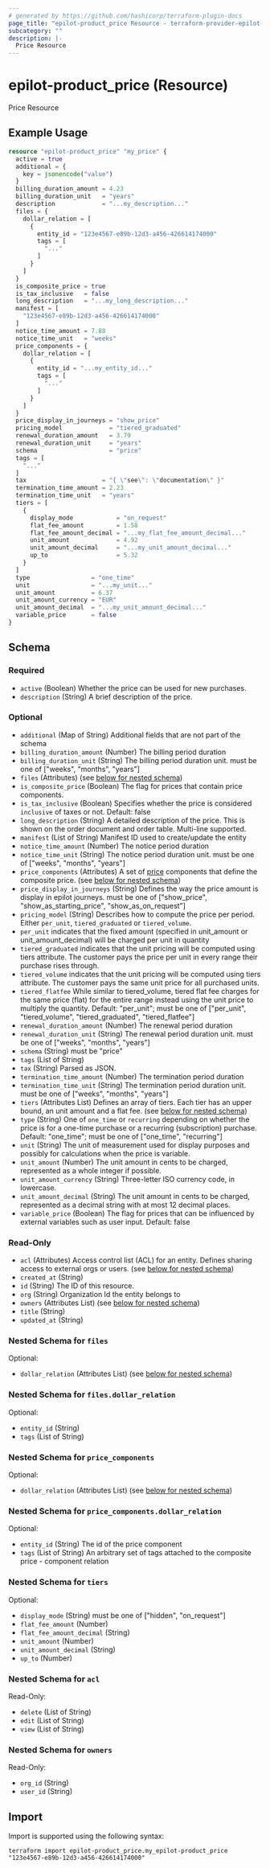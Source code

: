 ```yaml
---
# generated by https://github.com/hashicorp/terraform-plugin-docs
page_title: "epilot-product_price Resource - terraform-provider-epilot-product"
subcategory: ""
description: |-
  Price Resource
---
```


# epilot-product_price (Resource)

Price Resource

## Example Usage

```terraform
resource "epilot-product_price" "my_price" {
  active = true
  additional = {
    key = jsonencode("value")
  }
  billing_duration_amount = 4.23
  billing_duration_unit   = "years"
  description             = "...my_description..."
  files = {
    dollar_relation = [
      {
        entity_id = "123e4567-e89b-12d3-a456-426614174000"
        tags = [
          "..."
        ]
      }
    ]
  }
  is_composite_price = true
  is_tax_inclusive   = false
  long_description   = "...my_long_description..."
  manifest = [
    "123e4567-e89b-12d3-a456-426614174000"
  ]
  notice_time_amount = 7.88
  notice_time_unit   = "weeks"
  price_components = {
    dollar_relation = [
      {
        entity_id = "...my_entity_id..."
        tags = [
          "..."
        ]
      }
    ]
  }
  price_display_in_journeys = "show_price"
  pricing_model             = "tiered_graduated"
  renewal_duration_amount   = 3.79
  renewal_duration_unit     = "years"
  schema                    = "price"
  tags = [
    "..."
  ]
  tax                     = "{ \"see\": \"documentation\" }"
  termination_time_amount = 2.23
  termination_time_unit   = "years"
  tiers = [
    {
      display_mode            = "on_request"
      flat_fee_amount         = 1.58
      flat_fee_amount_decimal = "...my_flat_fee_amount_decimal..."
      unit_amount             = 4.92
      unit_amount_decimal     = "...my_unit_amount_decimal..."
      up_to                   = 5.32
    }
  ]
  type                 = "one_time"
  unit                 = "...my_unit..."
  unit_amount          = 6.37
  unit_amount_currency = "EUR"
  unit_amount_decimal  = "...my_unit_amount_decimal..."
  variable_price       = false
}
```

<!-- schema generated by tfplugindocs -->
## Schema

### Required

- `active` (Boolean) Whether the price can be used for new purchases.
- `description` (String) A brief description of the price.

### Optional

- `additional` (Map of String) Additional fields that are not part of the schema
- `billing_duration_amount` (Number) The billing period duration
- `billing_duration_unit` (String) The billing period duration unit. must be one of ["weeks", "months", "years"]
- `files` (Attributes) (see [below for nested schema](#nestedatt--files))
- `is_composite_price` (Boolean) The flag for prices that contain price components.
- `is_tax_inclusive` (Boolean) Specifies whether the price is considered `inclusive` of taxes or not. Default: false
- `long_description` (String) A detailed description of the price. This is shown on the order document and order table. Multi-line supported.
- `manifest` (List of String) Manifest ID used to create/update the entity
- `notice_time_amount` (Number) The notice period duration
- `notice_time_unit` (String) The notice period duration unit. must be one of ["weeks", "months", "years"]
- `price_components` (Attributes) A set of [price](/api/pricing#tag/simple_price_schema) components that define the composite price. (see [below for nested schema](#nestedatt--price_components))
- `price_display_in_journeys` (String) Defines the way the price amount is display in epilot journeys. must be one of ["show_price", "show_as_starting_price", "show_as_on_request"]
- `pricing_model` (String) Describes how to compute the price per period. Either `per_unit`, `tiered_graduated` or `tiered_volume`.
- `per_unit` indicates that the fixed amount (specified in unit_amount or unit_amount_decimal) will be charged per unit in quantity
- `tiered_graduated` indicates that the unit pricing will be computed using tiers attribute. The customer pays the price per unit in every range their purchase rises through.
- `tiered_volume` indicates that the unit pricing will be computed using tiers attribute. The customer pays the same unit price for all purchased units.
- `tiered_flatfee` While similar to tiered_volume, tiered flat fee charges for the same price (flat) for the entire range instead using the unit price to multiply the quantity.
Default: "per_unit"; must be one of ["per_unit", "tiered_volume", "tiered_graduated", "tiered_flatfee"]
- `renewal_duration_amount` (Number) The renewal period duration
- `renewal_duration_unit` (String) The renewal period duration unit. must be one of ["weeks", "months", "years"]
- `schema` (String) must be "price"
- `tags` (List of String)
- `tax` (String) Parsed as JSON.
- `termination_time_amount` (Number) The termination period duration
- `termination_time_unit` (String) The termination period duration unit. must be one of ["weeks", "months", "years"]
- `tiers` (Attributes List) Defines an array of tiers. Each tier has an upper bound, an unit amount and a flat fee. (see [below for nested schema](#nestedatt--tiers))
- `type` (String) One of `one_time` or `recurring` depending on whether the price is for a one-time purchase or a recurring (subscription) purchase. Default: "one_time"; must be one of ["one_time", "recurring"]
- `unit` (String) The unit of measurement used for display purposes and possibly for calculations when the price is variable.
- `unit_amount` (Number) The unit amount in cents to be charged, represented as a whole integer if possible.
- `unit_amount_currency` (String) Three-letter ISO currency code, in lowercase.
- `unit_amount_decimal` (String) The unit amount in cents to be charged, represented as a decimal string with at most 12 decimal places.
- `variable_price` (Boolean) The flag for prices that can be influenced by external variables such as user input. Default: false

### Read-Only

- `acl` (Attributes) Access control list (ACL) for an entity. Defines sharing access to external orgs or users. (see [below for nested schema](#nestedatt--acl))
- `created_at` (String)
- `id` (String) The ID of this resource.
- `org` (String) Organization Id the entity belongs to
- `owners` (Attributes List) (see [below for nested schema](#nestedatt--owners))
- `title` (String)
- `updated_at` (String)

<a id="nestedatt--files"></a>
### Nested Schema for `files`

Optional:

- `dollar_relation` (Attributes List) (see [below for nested schema](#nestedatt--files--dollar_relation))

<a id="nestedatt--files--dollar_relation"></a>
### Nested Schema for `files.dollar_relation`

Optional:

- `entity_id` (String)
- `tags` (List of String)



<a id="nestedatt--price_components"></a>
### Nested Schema for `price_components`

Optional:

- `dollar_relation` (Attributes List) (see [below for nested schema](#nestedatt--price_components--dollar_relation))

<a id="nestedatt--price_components--dollar_relation"></a>
### Nested Schema for `price_components.dollar_relation`

Optional:

- `entity_id` (String) The id of the price component
- `tags` (List of String) An arbitrary set of tags attached to the composite price - component relation



<a id="nestedatt--tiers"></a>
### Nested Schema for `tiers`

Optional:

- `display_mode` (String) must be one of ["hidden", "on_request"]
- `flat_fee_amount` (Number)
- `flat_fee_amount_decimal` (String)
- `unit_amount` (Number)
- `unit_amount_decimal` (String)
- `up_to` (Number)


<a id="nestedatt--acl"></a>
### Nested Schema for `acl`

Read-Only:

- `delete` (List of String)
- `edit` (List of String)
- `view` (List of String)


<a id="nestedatt--owners"></a>
### Nested Schema for `owners`

Read-Only:

- `org_id` (String)
- `user_id` (String)

## Import

Import is supported using the following syntax:

```shell
terraform import epilot-product_price.my_epilot-product_price "123e4567-e89b-12d3-a456-426614174000"
```
